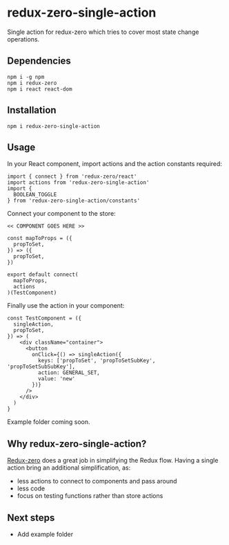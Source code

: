 # redux-zero-single-action

Single action for redux-zero which tries to cover most state change operations.

## Dependencies
```
npm i -g npm
npm i redux-zero
npm i react react-dom
```

## Installation
```
npm i redux-zero-single-action
```

## Usage
In your React component, import actions and the action constants required:

```
import { connect } from 'redux-zero/react'
import actions from 'redux-zero-single-action'
import {
  BOOLEAN_TOGGLE
} from 'redux-zero-single-action/constants'
```

Connect your component to the store:
```
<< COMPONENT GOES HERE >>

const mapToProps = ({
  propToSet,
}) => ({
  propToSet,
})

export default connect(
  mapToProps,
  actions
)(TestComponent)
```

Finally use the action in your component:
```
const TestComponent = ({
  singleAction,
  propToSet,
}) => (
    <div className="container">
      <button
        onClick={() => singleAction({
          keys: ['propToSet', 'propToSetSubKey', 'propToSetSubSubKey'],
          action: GENERAL_SET,
          value: 'new'
        })}
      />
    </div>
  )
}
```

Example folder coming soon.


## Why redux-zero-single-action?
[Redux-zero](https://github.com/redux-zero/redux-zero) does a great job in simplifying the Redux flow.
Having a single action bring an additional simplification, as:
* less actions to connect to components and pass around
* less code
* focus on testing functions rather than store actions

## Next steps
* Add example folder
